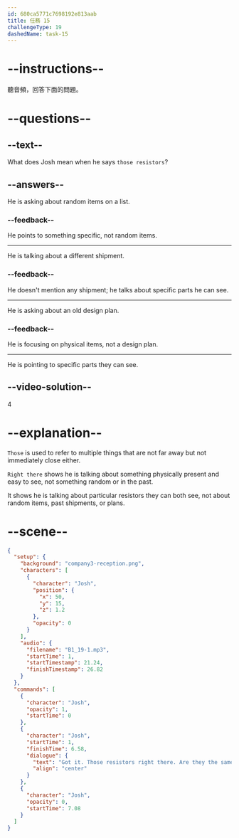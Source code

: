 ```yaml
---
id: 680ca5771c7698192e813aab
title: 任務 15
challengeType: 19
dashedName: task-15
---
```


<!-- (Audio) Josh: Got it. Those resistors right there - are they the same ones you needed last time, or something better? -->

# --instructions--

聽音頻，回答下面的問題。

# --questions--

## --text--

What does Josh mean when he says `those resistors`?

## --answers--

He is asking about random items on a list.

### --feedback--

He points to something specific, not random items.

---

He is talking about a different shipment.

### --feedback--

He doesn't mention any shipment; he talks about specific parts he can see.

---

He is asking about an old design plan.

### --feedback--

He is focusing on physical items, not a design plan.

---

He is pointing to specific parts they can see.

## --video-solution--

4

# --explanation--

`Those` is used to refer to multiple things that are not far away but not immediately close either.

`Right there` shows he is talking about something physically present and easy to see, not something random or in the past.

It shows he is talking about particular resistors they can both see, not about random items, past shipments, or plans.

# --scene--

```json
{
  "setup": {
    "background": "company3-reception.png",
    "characters": [
      {
        "character": "Josh",
        "position": {
          "x": 50,
          "y": 15,
          "z": 1.2
        },
        "opacity": 0
      }
    ],
    "audio": {
      "filename": "B1_19-1.mp3",
      "startTime": 1,
      "startTimestamp": 21.24,
      "finishTimestamp": 26.82
    }
  },
  "commands": [
    {
      "character": "Josh",
      "opacity": 1,
      "startTime": 0
    },
    {
      "character": "Josh",
      "startTime": 1,
      "finishTime": 6.58,
      "dialogue": {
        "text": "Got it. Those resistors right there. Are they the same ones you needed last time or something better?",
        "align": "center"
      }
    },
    {
      "character": "Josh",
      "opacity": 0,
      "startTime": 7.08
    }
  ]
}
```
